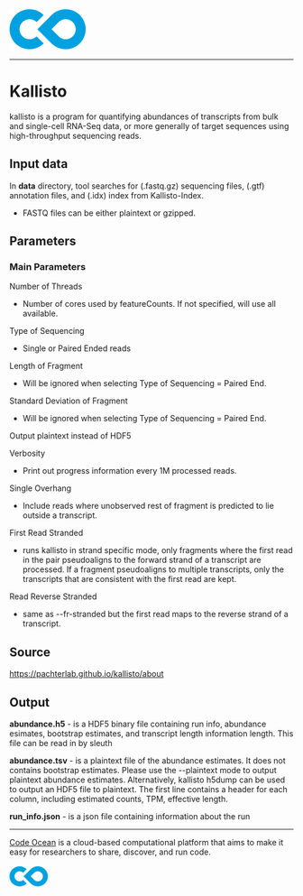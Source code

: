 [![Code Ocean Logo](images/CO_logo_135x72.png)](http://codeocean.com/product)

<hr>

# Kallisto 

kallisto is a program for quantifying abundances of transcripts from bulk and single-cell RNA-Seq data, or more generally of target sequences using high-throughput sequencing reads. 

## Input data

In **data** directory, tool searches for (.fastq.gz) sequencing files, (.gtf) annotation files, and (.idx) index from Kallisto-Index. 

- FASTQ files can be either plaintext or gzipped.



## Parameters 

### Main Parameters
Number of Threads
- Number of cores used by featureCounts. If not specified, will use all available. 

Type of Sequencing
- Single or Paired Ended reads

Length of Fragment
- Will be ignored when selecting Type of Sequencing = Paired End.

Standard Deviation of Fragment
- Will be ignored when selecting Type of Sequencing = Paired End.

Output plaintext instead of HDF5

Verbosity 
- Print out progress information every 1M processed reads.

Single Overhang
- Include reads where unobserved rest of fragment is predicted to lie outside a transcript.

First Read Stranded 
- runs kallisto in strand specific mode, only fragments where the first read in the pair pseudoaligns to the forward strand of a transcript are processed. If a fragment pseudoaligns to multiple transcripts, only the transcripts that are consistent with the first read are kept.

Read Reverse Stranded 
- same as --fr-stranded but the first read maps to the reverse strand of a transcript.

## Source 

https://pachterlab.github.io/kallisto/about

## Output

**abundance.h5** - is a HDF5 binary file containing run info, abundance esimates, bootstrap estimates, and transcript length information length. This file can be read in by sleuth

**abundance.tsv** - is a plaintext file of the abundance estimates. It does not contains bootstrap estimates. Please use the --plaintext mode to output plaintext abundance estimates. Alternatively, kallisto h5dump can be used to output an HDF5 file to plaintext. The first line contains a header for each column, including estimated counts, TPM, effective length.

**run_info.json** - is a json file containing information about the run

<hr>

[Code Ocean](https://codeocean.com/) is a cloud-based computational platform that aims to make it easy for researchers to share, discover, and run code.<br /><br />
[![Code Ocean Logo](images/CO_logo_68x36.png)](https://www.codeocean.com)